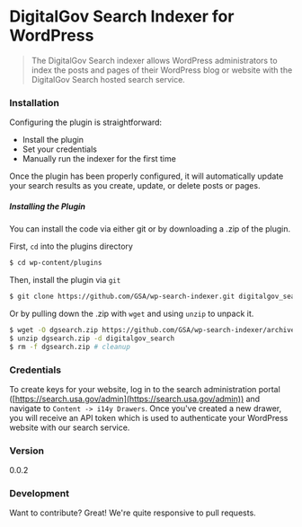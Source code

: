 # DigitalGov Search Indexer for WordPress

> The DigitalGov Search indexer allows WordPress administrators to index the posts and pages of their WordPress blog or website with the DigitalGov Search hosted search service.

### Installation

Configuring the plugin is straightforward:

  - Install the plugin
  - Set your credentials
  - Manually run the indexer for the first time

Once the plugin has been properly configured, it will automatically update your search results as you create, update, or delete posts or pages.

##### Installing the Plugin
You can install the code via either git or by downloading a .zip of the plugin.

First, `cd` into the plugins directory
```sh
$ cd wp-content/plugins
```

Then, install the plugin via `git`
```sh
$ git clone https://github.com/GSA/wp-search-indexer.git digitalgov_search
```

Or by pulling down the .zip with `wget` and using `unzip` to unpack it.
```sh
$ wget -O dgsearch.zip https://github.com/GSA/wp-search-indexer/archive/master.zip
$ unzip dgsearch.zip -d digitalgov_search
$ rm -f dgsearch.zip # cleanup
```

### Credentials

To create keys for your website, log in to the search administration portal ([https://search.usa.gov/admin](https://search.usa.gov/admin)) and navigate to `Content -> i14y Drawers`. Once you've created a new drawer, you will receive an API token which is used to authenticate your WordPress website with our search service.

### Version

0.0.2

### Development

Want to contribute? Great! We're quite responsive to pull requests.
